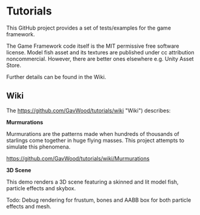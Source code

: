 # Tutorials

This GitHub project provides a set of tests/examples for the game framework.

The Game Framework code itself is the MIT permissive free software license.
Model fish asset and its textures are published under cc attribution noncommercial.
However, there are better ones elsewhere e.g. Unity Asset Store.

Further details can be found in the Wiki.

## Wiki
The https://github.com/GavWood/tutorials/wiki "Wiki") describes:

**Murmurations**


Murmurations are the patterns made when hundreds of thousands of starlings come together in huge flying masses. This project attempts to simulate this phenomena.

https://github.com/GavWood/tutorials/wiki/Murmurations


**3D Scene**


This demo renders a 3D scene featuring a skinned and lit model fish, particle effects and skybox.

Todo: Debug rendering for frustum, bones and AABB box for both particle effects and mesh.

